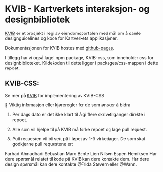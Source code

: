 # KVIB - Kartverkets interaksjon- og designbibliotek

[KVIB](https://kartverket.github.io/kvib/) er et prosjekt i regi av eiendomsportalen med mål om å samle designguidelines og kode for Kartverkets applikasjoner.

Dokumentasjonen for KVIB hostes med [github-pages](https://pages.github.com/).

I tillegg har vi også laget npm package, KVIB-css, som inneholder css for designbiblioteket.
Kildekoden til dette ligger i packages/css-mappen i dette repoet.

## KVIB-CSS:
Se mer på [KVIB](https://kartverket.github.io/kvib/omkvib) for implementering av KVIB-CSS



🚦 Viktig infomasjon eller kjøreregler for de som ønsker å bidra

1. Per dags dato er det ikke klart til å gi flere skrivetilganger direkte i repoet.

2. Alle som vil hjelpe til på KVIB må forke repoet og lage pull request.

3. Pull requesten vil bli sett på i løpet av 1-3 virkedager. De som skal godkjenne pull requestene er:

Farhad Ahmadhadi
Sebastian Maro
Bente Lien Nilsen
Espen Henriksen 
Har dere spørsmål relatet til kode på KVIB kan dere kontakte dem. Har dere design spørsmål
kan dere kontakte @Frida Støvern eller @Wanni. 
